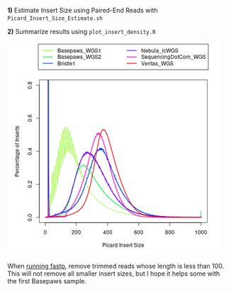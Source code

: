 **1)** Estimate Insert Size using Paired-End Reads with `Picard_Insert_Size_Estimate.sh`

**2)** Summarize results using `plot_insert_density.R`

![Insert Distribution Across Samples](insert_size_density.png "Insert Distribution Across Samples")

When [running fastp](), remove trimmed reads whose length is less than 100.  This will not remove all smaller insert sizes, but I hope it helps some with the first Basepaws sample.

